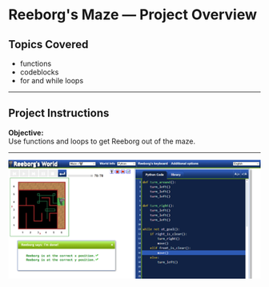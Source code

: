 

# Reeborg's Maze — Project Overview

## Topics Covered
- functions
- codeblocks
- for and while loops

---

## Project Instructions

**Objective:**  
Use functions and loops to get Reeborg out of the maze.


---
![Screenshot of the Day](image.png)






